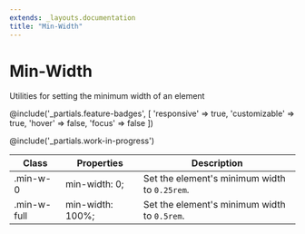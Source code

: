 ```yaml
---
extends: _layouts.documentation
title: "Min-Width"
---
```


# Min-Width

<div class="text-xl text-slate-light mb-4">
    Utilities for setting the minimum width of an element
</div>

@include('_partials.feature-badges', [
    'responsive' => true,
    'customizable' => true,
    'hover' => false,
    'focus' => false
])

@include('_partials.work-in-progress')

<div class="border-t border-grey-lighter">
    <table class="w-full text-left" style="border-collapse: collapse;">
        <colgroup>
            <col class="w-1/5">
            <col class="w-1/3">
            <col>
        </colgroup>
        <thead>
          <tr>
              <th class="text-sm font-semibold text-grey-darker p-2 bg-grey-lightest">Class</th>
              <th class="text-sm font-semibold text-grey-darker p-2 bg-grey-lightest">Properties</th>
              <th class="text-sm font-semibold text-grey-darker p-2 bg-grey-lightest">Description</th>
          </tr>
        </thead>
        <tbody class="align-baseline">
            <tr>
                <td class="p-2 border-t border-smoke font-mono text-xs text-purple-dark">.min-w-0</td>
                <td class="p-2 border-t border-smoke font-mono text-xs text-blue-dark">min-width: 0;</td>
                <td class="p-2 border-t border-smoke text-sm text-grey-darker">Set the element's minimum width to <code>0.25rem</code>.</td>
            </tr>
            <tr>
                <td class="p-2 border-t border-smoke-light font-mono text-xs text-purple-dark">.min-w-full</td>
                <td class="p-2 border-t border-smoke-light font-mono text-xs text-blue-dark">min-width: 100%;</td>
                <td class="p-2 border-t border-smoke-light text-sm text-grey-darker">Set the element's minimum width to <code>0.5rem</code>.</td>
            </tr>
        </tbody>
    </table>
</div>

